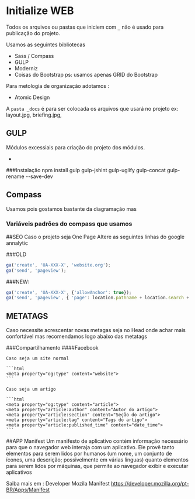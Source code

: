# Initialize WEB

Todos os arquivos ou pastas que iniciem com `_` não é usado para publicação do projeto.


Usamos as seguintes bibliotecas

* Sass / Compass
* GULP
* Moderniz
* Coisas do Bootstrap ps: usamos apenas GRID do Bootstrap


Para metologia de organização adotamos :
* Atomic Design

A `pasta _docs` é para ser colocada os arquivos que usará no projeto ex: layout.jpg, briefing.jpg,

## GULP
	
 Módulos excessiais para criação do projeto dos módulos.

- 
###Instalação
npm install gulp gulp-jshint gulp-uglify gulp-concat gulp-rename --save-dev


## Compass
Usamos pois gostamos bastante da diagramação mas
### Variáveis padrões do compass que usamos


##SEO
Caso o projeto seja One Page Altere as seguintes linhas do google annalytic  

###OLD
```js
ga('create', 'UA-XXX-X', 'website.org');
ga('send', 'pageview');
```
###NEW:
```js
ga('create', 'UA-XXX-X', {'allowAnchor': true});
ga('send', 'pageview', { 'page': location.pathname + location.search + locat
```

## METATAGS
Caso necessite acrescentar novas metagas seja  no Head onde achar mais confortável mas recomendamos logo abaixo das metatags

###Compartilhamento
####Facebook
	
	Caso seja um site normal
	
	```html 
	<meta property="og:type" content="website">
	```
	
	Caso seja um artigo
	
	```html
	<meta property="og:type" content="article">
	<meta property="article:author" content="Autor do artigo">
	<meta property="article:section" content="Seção do artigo">
	<meta property="article:tag" content="Tags do artigo">
	<meta property="article:published_time" content="date_time">
	```

##APP Manifest
Um manifesto de aplicativo contém informação necessário para que o navegador web interaja com um aplicativo. Ele provê tanto elementos para serem lidos por humanos (um nome, um conjunto de ícones, uma descrição; possivelmente em várias línguas) quanto elementos para serem lidos por máquinas, que permite ao navegador exibir e executar aplicativos

Saiba mais em : Developer Mozila Manifest https://developer.mozilla.org/pt-BR/Apps/Manifest